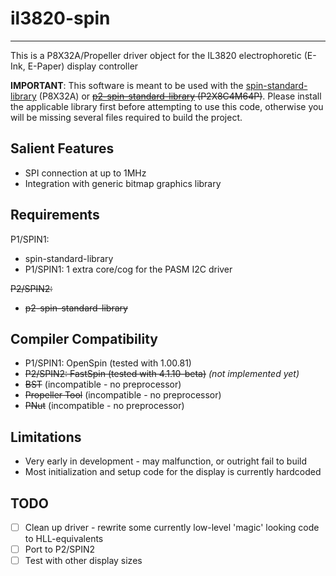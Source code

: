 # il3820-spin 
-------------

This is a P8X32A/Propeller driver object for the IL3820 electrophoretic (E-Ink, E-Paper) display controller

**IMPORTANT**: This software is meant to be used with the [spin-standard-library](https://github.com/avsa242/spin-standard-library) (P8X32A) or ~~[p2-spin-standard-library](https://github.com/avsa242/p2-spin-standard-library) (P2X8C4M64P)~~. Please install the applicable library first before attempting to use this code, otherwise you will be missing several files required to build the project.

## Salient Features

* SPI connection at up to 1MHz
* Integration with generic bitmap graphics library

## Requirements

P1/SPIN1:
* spin-standard-library
* P1/SPIN1: 1 extra core/cog for the PASM I2C driver

~~P2/SPIN2:~~
* ~~p2-spin-standard-library~~

## Compiler Compatibility

* P1/SPIN1: OpenSpin (tested with 1.00.81)
* ~~P2/SPIN2: FastSpin (tested with 4.1.10-beta)~~ _(not implemented yet)_
* ~~BST~~ (incompatible - no preprocessor)
* ~~Propeller Tool~~ (incompatible - no preprocessor)
* ~~PNut~~ (incompatible - no preprocessor)

## Limitations

* Very early in development - may malfunction, or outright fail to build
* Most initialization and setup code for the display is currently hardcoded

## TODO
- [ ] Clean up driver - rewrite some currently low-level 'magic' looking code to HLL-equivalents
- [ ] Port to P2/SPIN2
- [ ] Test with other display sizes
